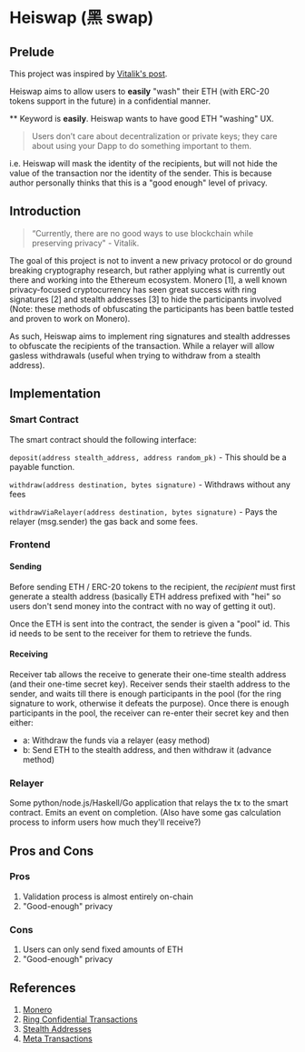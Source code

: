 # Heiswap (黑 swap)

## Prelude
This project was inspired by [Vitalik's post](https://hackmd.io/@HWeNw8hNRimMm2m2GH56Cw/rJj9hEJTN?type=view).

Heiswap aims to allow users to __easily__ "wash" their ETH (with ERC-20 tokens support in the future) in a confidential manner.

** Keyword is __easily__. Heiswap wants to have good ETH "washing" UX.

> Users don’t care about decentralization or private keys; they care about using your Dapp to do something important to them.

i.e. Heiswap will mask the identity of the recipients, but will not hide the value of the transaction nor the identity of the sender. This is because author personally thinks that this is a "good enough" level of privacy.

## Introduction
> “Currently, there are no good ways to use blockchain while preserving privacy" - Vitalik.

The goal of this project is not to invent a new privacy protocol or do ground breaking cryptography research, but rather applying what is currently out there and working into the Ethereum ecosystem. Monero [1], a well known privacy-focused cryptocurrency has seen great success with ring signatures [2] and stealth addresses [3] to hide the participants involved (Note: these methods of obfuscating the participants has been battle tested and proven to work on Monero).

As such, Heiswap aims to implement ring signatures and stealth addresses to obfuscate the recipients of the transaction. While a relayer will allow gasless withdrawals (useful when trying to withdraw from a stealth address).

## Implementation

### Smart Contract

The smart contract should the following interface:

`deposit(address stealth_address, address random_pk)` - This should be a payable function.

`withdraw(address destination, bytes signature)` - Withdraws without any fees

`withdrawViaRelayer(address destination, bytes signature)` - Pays the relayer (msg.sender) the gas back and some fees.

### Frontend

#### Sending

Before sending ETH / ERC-20 tokens to the recipient, the *recipient* must first generate a stealth address (basically ETH address prefixed with "hei" so users don't send money into the contract with no way of getting it out).

Once the ETH is sent into the contract, the sender is given a "pool" id. This id needs to be sent to the receiver for them to retrieve the funds.

#### Receiving

Receiver tab allows the receive to generate their one-time stealth address (and their one-time secret key). Receiver sends their staelth address to the sender, and waits till there is enough participants in the pool (for the ring signature to work, otherwise it defeats the purpose). Once there is enough participants in the pool, the receiver can re-enter their secret key and then either:

- a: Withdraw the funds via a relayer (easy method)
- b: Send ETH to the stealth address, and then withdraw it (advance method)


### Relayer

Some python/node.js/Haskell/Go application that relays the tx to the smart contract. Emits an event on completion. (Also have some gas calculation process to inform users how much they'll receive?)

## Pros and Cons

### Pros
1. Validation process is almost entirely on-chain
2. "Good-enough" privacy

### Cons
1. Users can only send fixed amounts of ETH
2. "Good-enough" privacy

## References
1. [Monero](https://ww.getmonero.org/resources/research-lab/)
2. [Ring Confidential Transactions](https://web.getmonero.org/resources/research-lab/pubs/MRL-0005.pdf)
3. [Stealth Addresses](https://monero.stackexchange.com/questions/1500/what-is-a-stealth-address/1506#1506)
4. [Meta Transactions](https://medium.com/@austin_48503/ethereum-meta-transactions-90ccf0859e84)
